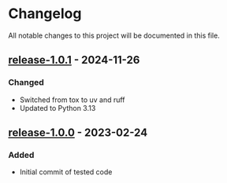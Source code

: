 # Changelog

All notable changes to this project will be documented in this file.

## [release-1.0.1](https://github.com/SWastling/niioverlay/tree/release-1.0.1) - 2024-11-26

### Changed

- Switched from tox to uv and ruff 
- Updated to Python 3.13

## [release-1.0.0](https://github.com/SWastling/niioverlay/tree/release-1.0.0) - 2023-02-24

### Added

- Initial commit of tested code
